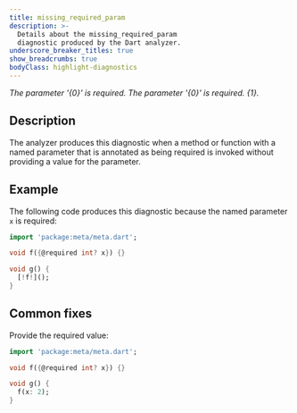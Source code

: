 ```yaml
---
title: missing_required_param
description: >-
  Details about the missing_required_param
  diagnostic produced by the Dart analyzer.
underscore_breaker_titles: true
show_breadcrumbs: true
bodyClass: highlight-diagnostics
---
```


_The parameter '{0}' is required._
_The parameter '{0}' is required. {1}._

## Description

The analyzer produces this diagnostic when a method or function with a
named parameter that is annotated as being required is invoked without
providing a value for the parameter.

## Example

The following code produces this diagnostic because the named parameter `x`
is required:

```dart
import 'package:meta/meta.dart';

void f({@required int? x}) {}

void g() {
  [!f!]();
}
```

## Common fixes

Provide the required value:

```dart
import 'package:meta/meta.dart';

void f({@required int? x}) {}

void g() {
  f(x: 2);
}
```
